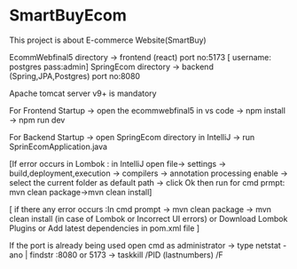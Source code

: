 # SmartBuyEcom

This project is about E-commerce Website(SmartBuy)

EcommWebfinal5 directory -> frontend (react) port no:5173 [ username: postgres  pass:admin]
SpringEcom directory -> backend (Spring,JPA,Postgres) port no:8080 

Apache tomcat server v9+ is mandatory

For Frontend Startup -> open the ecommwebfinal5 in vs code -> npm install -> npm run dev 

For Backend Startup  -> open SpringEcom directory in IntelliJ -> run SprinEcomApplication.java

[If error occurs in Lombok : in IntelliJ open file-> settings -> build,deployment,execution -> compilers -> annotation processing enable -> select the current folder as default path -> click Ok then run for cmd prmpt: mvn clean package->mvn clean install]

[ if there any error occurs :In cmd prompt -> mvn clean package -> mvn clean install (in case of Lombok or Incorrect UI errors) or Download Lombok Plugins or Add latest dependencies in pom.xml file ]

  If the port is already being used open cmd as administrator -> type netstat -ano | findstr :8080 or 5173 -> taskkill /PID (lastnumbers) /F
